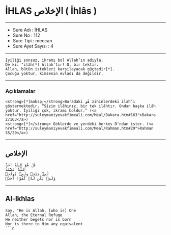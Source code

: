 # İHLAS الإخلاص ( İhlâs ) 
---
- Sure Adı : İHLAS
- Sure No : 112
- Sure Tipi : meccan
- Sure Ayet Sayısı : 4


---

```read
İyiliği sonsuz, ikramı bol Allah’ın adıyla,
De ki: "ilâh[*] Allah’tır! O, bir tektir.
Allah, bütün istekleri karşılayacak güçtedir[*].
Çocuğu yoktur, kimsenin evladı da değildir,
```
---

### Açıklamalar

```read
<strong>[*]&nbsp;</strong>Buradaki هُو zihinlerdeki ilah’ı göstermektedir. “Sizin ilâhınız, bir tek ilâhtır. Ondan başka ilâh yoktur. İyiliği çok, ikramı boldur.” (<a href="http://suleymaniyevakfimeali.com/Meal/Bakara.htm#163">Bakara 2/163</a>)
<strong>[*]</strong> Göklerde ve yerdeki herkes O'ndan ister. (<a href="http://suleymaniyevakfimeali.com/Meal/Rahman.htm#29">Rahman 55/29</a>)
```
---
## الإخلاص
```read
قُلۡ هُوَ ٱللَّهُ أَحَدٌ
ٱللَّهُ ٱلصَّمَدُ
لَمۡ يَلِدۡ وَلَمۡ يُولَدۡ
وَلَمۡ يَكُن لَّهُۥ كُفُوًا أَحَدُۢ
```
---
## Al-Ikhlas
```read
Say, "He is Allah, [who is] One
Allah, the Eternal Refuge
He neither begets nor is born
Nor is there to Him any equivalent
```n